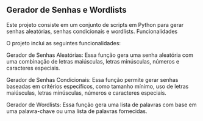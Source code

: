 ## Gerador de Senhas e Wordlists

Este projeto consiste em um conjunto de scripts em Python para gerar senhas aleatórias, senhas condicionais e wordlists.
Funcionalidades

O projeto inclui as seguintes funcionalidades:

Gerador de Senhas Aleatórias: Essa função gera uma senha aleatória com uma combinação de letras maiúsculas, letras minúsculas, números e caracteres especiais.

Gerador de Senhas Condicionais: Essa função permite gerar senhas baseadas em critérios específicos, como tamanho mínimo, uso de letras maiúsculas, letras minúsculas, números e caracteres especiais.

Gerador de Wordlists: Essa função gera uma lista de palavras com base em uma palavra-chave ou uma lista de palavras fornecidas.